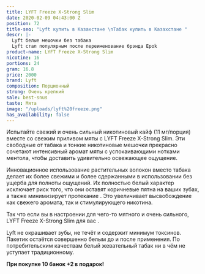 ```yaml
---
title: LYFT Freeze X-Strong Slim
date: 2020-02-09 04:43:00 Z
position: 72
title-seo: "Lyft купить в Казахстане \nТабак купить в Казахстане "
descr: |-
  Lyft белые мешочки без табака
  Lyft стал популярным после переименование брэнда Epok
product-name: LYFT Freeze X-Strong Slim
nicotine: 16
portions: 24
gram: 16.8
price: 2000
brand: Lyft
composition: Порционный
strong: Очень крепкий
sale: best-snus
taste: Мята
image: "/uploads/lyft%20freeze.png"
has_availability: false
---
```


Испытайте свежий и очень сильный никотиновый кайф 
(11 мг/порция) вместе со свежим приливом мяты с LYFT Freeze X-Strong Slim. Эти свободные от табака и тонкие никотиновые мешочки прекрасно сочетают интенсивный аромат мяты с успокаивающими нотками ментола, чтобы доставить удивительно освежающее ощущение.

Инновационное использование растительных волокон вместо табака делает их более свежими и более сдержанными в использовании без ущерба для полноты ощущений. Их полностью белый характер исключает риск того, что они оставят коричневые пятна на ваших зубах, а также минимизирует протекание . Это увеличивает высвобождение как свежего аромата, так и стимулирующего никотина.


Так что если вы в настроении для чего-то мятного и очень сильного, LYFT Freeze X-Strong Slim для вас . 

Lyft не окрашивает зубы, не течёт и содержит минимум токсинов. Пакетик остаётся совершенно белым до и после применения. По потребительским качествам белый жевательный табак ни в чём не уступает традиционному.

**При покупке 10 банок +2 в подарок!**